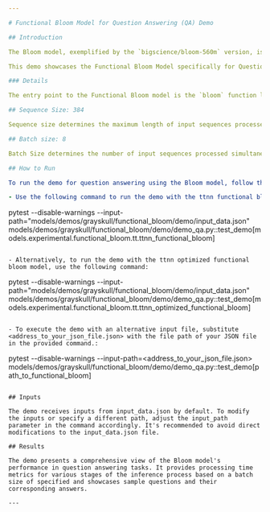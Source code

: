 ```yaml
---

# Functional Bloom Model for Question Answering (QA) Demo

## Introduction

The Bloom model, exemplified by the `bigscience/bloom-560m` version, is a powerful language model renowned for its text generation capabilities. From simple completions to complex linguistic analyses, Bloom excels in tasks like cloze tests, counterfactuals, and reframed text generations. Applied downstream, it aids in information extraction, question answering, and summarization.

This demo showcases the Functional Bloom Model specifically for Question Answering task.

### Details

The entry point to the Functional Bloom model is the `bloom` function located in `ttnn_functional_bloom.py`. The `bigscience/bloom-560m` version from Hugging Face is utilized as the reference model.

## Sequence Size: 384

Sequence size determines the maximum length of input sequences processed by the model, optimizing performance and compatibility. It's recommended to set the `sequence_size` to 384

## Batch size: 8

Batch Size determines the number of input sequences processed simultaneously during training or inference, impacting computational efficiency and memory usage. It's recommended to set the `batch_size` to 8

## How to Run

To run the demo for question answering using the Bloom model, follow these instructions:

- Use the following command to run the demo with the ttnn functional bloom model:
  ```
  pytest --disable-warnings --input-path="models/demos/grayskull/functional_bloom/demo/input_data.json" models/demos/grayskull/functional_bloom/demo/demo_qa.py::test_demo[models.experimental.functional_bloom.tt.ttnn_functional_bloom]
  ```

- Alternatively, to run the demo with the ttnn optimized functional bloom model, use the following command:
  ```
  pytest --disable-warnings --input-path="models/demos/grayskull/functional_bloom/demo/input_data.json" models/demos/grayskull/functional_bloom/demo/demo_qa.py::test_demo[models.experimental.functional_bloom.tt.ttnn_optimized_functional_bloom]
  ```

- To execute the demo with an alternative input file, substitute <address_to_your_json_file.json> with the file path of your JSON file in the provided command.:
  ```
  pytest --disable-warnings --input-path=<address_to_your_json_file.json> models/demos/grayskull/functional_bloom/demo/demo_qa.py::test_demo[path_to_functional_bloom]
  ```

## Inputs

The demo receives inputs from input_data.json by default. To modify the inputs or specify a different path, adjust the input_path parameter in the command accordingly. It's recommended to avoid direct modifications to the input_data.json file.

## Results

The demo presents a comprehensive view of the Bloom model's performance in question answering tasks. It provides processing time metrics for various stages of the inference process based on a batch size of specified and showcases sample questions and their corresponding answers.

---
```

